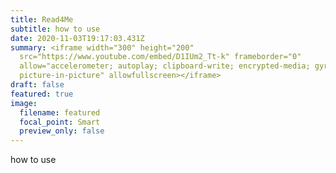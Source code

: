```yaml
---
title: Read4Me
subtitle: how to use
date: 2020-11-03T19:17:03.431Z
summary: <iframe width="300" height="200"
  src="https://www.youtube.com/embed/D1IUm2_Tt-k" frameborder="0"
  allow="accelerometer; autoplay; clipboard-write; encrypted-media; gyroscope;
  picture-in-picture" allowfullscreen></iframe>
draft: false
featured: true
image:
  filename: featured
  focal_point: Smart
  preview_only: false
---
```

how to use